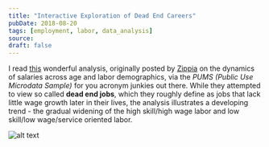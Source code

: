 ```yaml
---
title: "Interactive Exploration of Dead End Careers"
pubDate: 2018-08-20
tags: [employment, labor, data_analysis]
source:
draft: false
---
```


I read [this](https://www.zippia.com/research/dead-end-careers/) wonderful analysis,
originally posted by [Zippia](https://www.zippia.com/about-us/) on the dynamics of
salaries across age and labor demographics, via the _PUMS (Public
Use Microdata Sample)_ for you acronym junkies out there. While they attempted to view
so called __dead end jobs__, which they roughly define as jobs that lack little
wage growth later in their lives, the analysis illustrates a developing trend - the
gradual widening of the high skill/high wage labor and low skill/low wage/service oriented
labor.  

![alt text](/images/blog_images/Interactive_exploration_careers.png)
